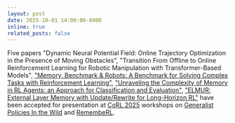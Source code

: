```yaml
---
layout: post
date: 2025-10-01 14:00:00-0400
inline: true
related_posts: false
---
```


Five papers "Dynamic Neural Potential Field: Online Trajectory Optimization in the Presence of Moving Obstacles", "Transition From Offline to Online Reinforcement Learning for Robotic Manipulation with Transformer-Based Models", <a href='https://openreview.net/forum?id=O9IgZy2Mit'>"Memory, Benchmark & Robots: A Benchmark for Solving Complex Tasks with Reinforcement Learning"</a>, <a href='https://openreview.net/forum?id=KsyfWoI6nw'>"Unraveling the Complexity of Memory in RL Agents: an Approach for Classification and Evaluation"</a>, <a href='https://openreview.net/forum?id=H2dvLYqlaa'>"ELMUR: External Layer Memory with Update/Rewrite for Long-Horizon RL"</a> have been accepted for presentation at <a href='https://www.corl.org/'>CoRL 2025</a> workshops on <a href='https://sites.google.com/view/corl-roboarena'>Generalist Policies In the Wild</a> and <a href='https://rememberl-corl25.github.io/'>RemembeRL</a>.
